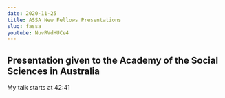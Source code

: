```yaml
---
date: 2020-11-25
title: ASSA New Fellows Presentations
slug: fassa
youtube: NuvRVdHUCe4
---
```


## Presentation given to the Academy of the Social Sciences in Australia

My talk starts at 42:41
